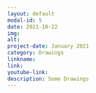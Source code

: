 ```yaml
---
layout: default
modal-id: 5
date: 2021-10-22
img: 
alt: 
project-date: January 2021
category: Drawings
linkname: 
link:
youtube-link:
description: Some Drawings
---
```

